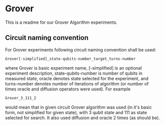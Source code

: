 # Grover

This is a readme for our Grover Algorithm experiments.

## Circuit naming convention

For Grover experiments following circuit naming convention shall be used:

```
Grover[-simplified]_state-qubits-number_target_turns-number
```

where Grover is basic experiment name, [-simplified] is an optional experiment description, state-qubits-number is 
number of qubits in measured state, oracle denotes state selected for the experiment, and turns-number denotes number of
iterations of algorithm (or number of times oracle and diffusion operators were used). For example

```
Grover_3_111_2
```

would mean that in given circuit Grover algorithm was used (in it's basic form, not simplified for given state), with 3 
qubit state and 111 as state selected for search. It also used diffusion and oracle 2 times (as should be).
